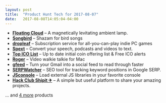 ```yaml
---
layout: post
title:  "Product Hunt Tech for 2017-08-07"
date:   2017-08-08T14:05:04-04:00
---
```


* **[Floating Cloud](https://www.producthunt.com/posts/floating-cloud?utm_campaign=producthunt-api&utm_medium=api&utm_source=Application%3A+Daily+Digest+RSS+%28ID%3A+3202%29)** – A magnetically levitating ambient lamp.
* **[Songbird](https://www.producthunt.com/posts/songbird?utm_campaign=producthunt-api&utm_medium=api&utm_source=Application%3A+Daily+Digest+RSS+%28ID%3A+3202%29)** – Shazam for bird songs
* **[dropleaf](https://www.producthunt.com/posts/dropleaf?utm_campaign=producthunt-api&utm_medium=api&utm_source=Application%3A+Daily+Digest+RSS+%28ID%3A+3202%29)** – Subscription service for all-you-can-play indie PC games
* **[Spext](https://www.producthunt.com/posts/spext?utm_campaign=producthunt-api&utm_medium=api&utm_source=Application%3A+Daily+Digest+RSS+%28ID%3A+3202%29)** – Convert your speech, podcasts and videos to text.
* **[Top ICO List](https://www.producthunt.com/posts/top-ico-list?utm_campaign=producthunt-api&utm_medium=api&utm_source=Application%3A+Daily+Digest+RSS+%28ID%3A+3202%29)** – Up to date initial coin offering list & Free ICO alerts
* **[Roger](https://www.producthunt.com/posts/roger-3?utm_campaign=producthunt-api&utm_medium=api&utm_source=Application%3A+Daily+Digest+RSS+%28ID%3A+3202%29)** – Video walkie talkie for Mac
* **[gfeed](https://www.producthunt.com/posts/gfeed?utm_campaign=producthunt-api&utm_medium=api&utm_source=Application%3A+Daily+Digest+RSS+%28ID%3A+3202%29)** – Turn your Gmail into a social feed to read through faster
* **[SERPWatcher](https://www.producthunt.com/posts/serpwatcher?utm_campaign=producthunt-api&utm_medium=api&utm_source=Application%3A+Daily+Digest+RSS+%28ID%3A+3202%29)** – SEO tool for tracking keyword positions in Google SERP.
* **[JSconsole](https://www.producthunt.com/posts/jsconsole?utm_campaign=producthunt-api&utm_medium=api&utm_source=Application%3A+Daily+Digest+RSS+%28ID%3A+3202%29)** – Load external JS libraries in your favorite console
* **[Hack Club Shipit ✈](https://www.producthunt.com/posts/hack-club-shipit?utm_campaign=producthunt-api&utm_medium=api&utm_source=Application%3A+Daily+Digest+RSS+%28ID%3A+3202%29)** – A simple but useful platform to share your amazing projects.

… and [4 more](https://www.producthunt.com/tech) products